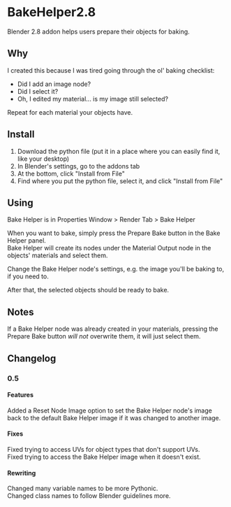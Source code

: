 # BakeHelper2.8
Blender 2.8 addon helps users prepare their objects for baking.

## Why  
I created this because I was tired going through the ol' baking checklist:  
- Did I add an image node?
- Did I select it?
- Oh, I edited my material... is my image still selected?  

Repeat for each material your objects have.

## Install  
1. Download the python file (put it in a place where you can easily find it, like your desktop)
2. In Blender's settings, go to the addons tab
3. At the bottom, click "Install from File"
4. Find where you put the python file, select it, and click "Install from File"

## Using  
Bake Helper is in Properties Window > Render Tab > Bake Helper

When you want to bake, simply press the Prepare Bake button in the Bake Helper panel.  
Bake Helper will create its nodes under the Material Output node in the objects' materials and select them.

Change the Bake Helper node's settings, e.g. the image you'll be baking to, if you need to.

After that, the selected objects should be ready to bake.

## Notes  
If a Bake Helper node was already created in your materials, pressing the Prepare Bake button *will not* overwrite them, it will just select them.

## Changelog  
### 0.5  
#### Features  
Added a Reset Node Image option to set the Bake Helper node's image back to the default Bake Helper image if it was changed to another image.  
#### Fixes  
Fixed trying to access UVs for object types that don't support UVs.  
Fixed trying to access the Bake Helper image when it doesn't exist.  
#### Rewriting
Changed many variable names to be more Pythonic.  
Changed class names to follow Blender guidelines more.  
